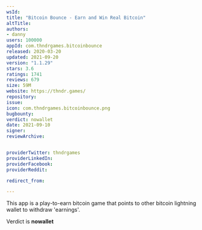 ```yaml
---
wsId: 
title: "Bitcoin Bounce - Earn and Win Real Bitcoin"
altTitle: 
authors:
- danny
users: 100000
appId: com.thndrgames.bitcoinbounce
released: 2020-03-20
updated: 2021-09-20
version: "1.1.29"
stars: 3.6
ratings: 1741
reviews: 679
size: 59M
website: https://thndr.games/
repository: 
issue: 
icon: com.thndrgames.bitcoinbounce.png
bugbounty: 
verdict: nowallet
date: 2021-09-10
signer: 
reviewArchive:


providerTwitter: thndrgames
providerLinkedIn: 
providerFacebook: 
providerReddit: 

redirect_from:

---
```



This app is a play-to-earn bitcoin game that points to other bitcoin lightning wallet to withdraw 'earnings'. 

Verdict is **nowallet**

